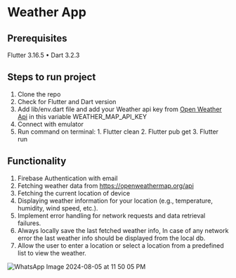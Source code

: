 # Weather App

## Prerequisites
Flutter 3.16.5 • Dart 3.2.3 

## Steps to run project
1. Clone the repo
2. Check for Flutter and Dart version
3. Add lib/env.dart file and add your Weather api key from [Open Weather Api](https://openweathermap.org/api) in this variable WEATHER_MAP_API_KEY
4. Connect with emulator
5. Run command on terminal: 1. Flutter clean 2. Flutter pub get 3. Flutter run


## Functionality
1. Firebase Authentication with email
2. Fetching weather data from https://openweathermap.org/api
3. Fetching the current location of device 
4. Displaying weather information for your location (e.g., temperature, humidity, wind speed,
   etc.).
5. Implement error handling for network requests and data retrieval failures. 
6. Always locally save the last fetched weather info, In case of any network error the last
   weather info should be displayed from the local db. 
7. Allow the user to enter a location or select a location from a predefined list to view the
   weather.


![WhatsApp Image 2024-08-05 at 11 50 05 PM](https://github.com/user-attachments/assets/18990c86-7eee-4240-a6d9-21cbfc8bb15e)